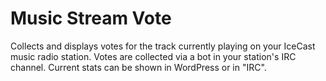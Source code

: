 # Music Stream Vote #

Collects and displays votes for the track currently playing on your IceCast music radio station. Votes are collected via a bot in your station's IRC channel. Current stats can be shown in WordPress or in "IRC".
